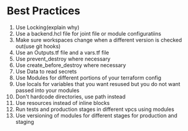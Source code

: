 # Best Practices
1. Use Locking(explain why)
2. Use a backend.hcl file for joint file or module configuratiins
3. Make sure workspaces change when a different version is checked out(use git hooks)
4. Use an Outputs.tf file and a vars.tf file
5. Use prevent_destroy where necessary
6. Use create_before_destroy where necessary
7. Use Data to read secrets
8. Use Modules for different portions of your terraform config
9. Use locals for variables that you want resused but you do not want passed into your modules
10. Don't hardcode directories, use path instead
11. Use resources instead of inline blocks
12. Run tests and production stages in different vpcs using modules
13. Use versioning of modules for different stages for production and staging 